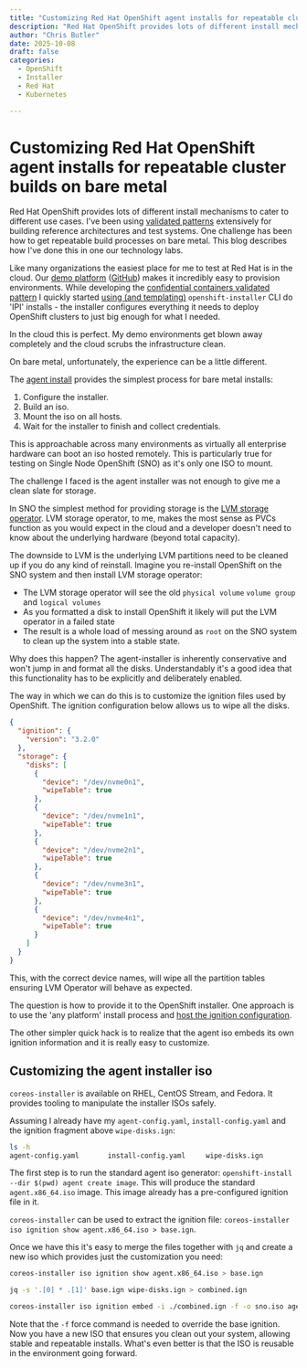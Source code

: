 ```yaml
---
title: "Customizing Red Hat OpenShift agent installs for repeatable cluster builds on bare metal"
description: "Red Hat OpenShift provides lots of different install mechanisms to cater to different use cases. I've been using [validated patterns](https://validatedpatterns.io/patterns/) extensively for building reference architectures and test systems. One challenge has been how to get repeatable build processes on bare metal. This blog describes how I've done this in one our technology labs."
author: "Chris Butler"
date: 2025-10-08
draft: false
categories:
  - OpenShift
  - Installer
  - Red Hat
  - Kubernetes

---
```


# Customizing Red Hat OpenShift agent installs for repeatable cluster builds on bare metal

Red Hat OpenShift provides lots of different install mechanisms to cater to different use cases. 
I've been using [validated patterns](https://validatedpatterns.io/patterns/) extensively for building reference architectures and test systems. One challenge has been how to get repeatable build processes on bare metal. This blog describes how I've done this in one our technology labs.

<!-- more -->


Like many organizations the easiest place for me to test at Red Hat is in the cloud.
Our [demo platform](https://demo.redhat.com/) ([GitHub](https://github.com/rhpds)) makes it incredibly easy to provision environments. 
While developing the [confidential containers validated pattern](https://github.com/validatedpatterns/coco-pattern) I quickly started [using (and templating)](https://github.com/validatedpatterns/coco-pattern/tree/main/rhdp) `openshift-installer` CLI do 'IPI' installs - the installer configures everything it needs to deploy OpenShift clusters to just big enough for what I needed.

In the cloud this is perfect. My demo environments get blown away completely and the cloud scrubs the infrastructure clean.

On bare metal, unfortunately, the experience can be a little different.

The [agent install](https://docs.redhat.com/en/documentation/openshift_container_platform/4.19/html/installing_an_on-premise_cluster_with_the_agent-based_installer/index) provides the simplest process for bare metal installs:

1. Configure the installer.
2. Build an iso.
3. Mount the iso on all hosts.
4. Wait for the installer to finish and collect credentials.

This is approachable across many environments as virtually all enterprise hardware can boot an iso hosted remotely. 
This is particularly true for testing on Single Node OpenShift (SNO) as it's only one ISO to mount.

The challenge I faced is the agent installer was not enough to give me a clean slate for storage.

In SNO the simplest method for providing storage is the [LVM storage operator](https://docs.redhat.com/en/documentation/openshift_container_platform/4.19/html/storage/persistent-storage-using-local-storage).
LVM storage operator, to me,  makes the most sense as PVCs function as you would expect in the cloud and a developer doesn't need to know about the underlying hardware (beyond total capacity).

The downside to LVM is the underlying LVM partitions need to be cleaned up if you do any kind of reinstall.
Imagine you re-install OpenShift on the SNO system and then install LVM storage operator:

- The LVM storage operator will see the old `physical volume` `volume group` and `logical volumes`
- As you formatted a disk to install OpenShift it likely will put the LVM operator in a failed state
- The result is a whole load of messing around as `root` on the SNO system to clean up the system into a stable state.

Why does this happen? The agent-installer is inherently conservative and won't jump in and format all the disks. Understandably it's a good idea that this functionality has to be explicitly and deliberately enabled.

The way in which we can do this is to customize the ignition files used by OpenShift.
The ignition configuration below allows us to wipe all the disks.

```json
{
  "ignition": {
    "version": "3.2.0"
  },
  "storage": {
    "disks": [
      {
        "device": "/dev/nvme0n1",
        "wipeTable": true
      },
      {
        "device": "/dev/nvme1n1",
        "wipeTable": true
      },
      {
        "device": "/dev/nvme2n1",
        "wipeTable": true
      },
      {
        "device": "/dev/nvme3n1",
        "wipeTable": true
      },
      {
        "device": "/dev/nvme4n1",
        "wipeTable": true
      }
    ]
  }
}
```

This, with the correct device names, will wipe all the partition tables ensuring LVM Operator will behave as expected.

The question is how to provide it to the OpenShift installer. One approach is to use the 'any platform' install process and [host the ignition configuration](https://docs.redhat.com/en/documentation/openshift_container_platform/4.19/html/installing_on_any_platform/installing-platform-agnostic#installation-user-infra-generate-k8s-manifest-ignition_installing-platform-agnostic).

The other simpler quick hack is to realize that the agent iso embeds its own ignition information and it is really easy to customize.

## Customizing the agent installer iso
`coreos-installer` is available on RHEL, CentOS Stream, and Fedora. It provides tooling to manipulate the installer ISOs safely.

Assuming I already have my `agent-config.yaml`, `install-config.yaml` and the ignition fragment above `wipe-disks.ign`:
```bash
ls -h 
agent-config.yaml       install-config.yaml     wipe-disks.ign
```

The first step is to run the standard agent iso generator: `openshift-install --dir $(pwd) agent create image`. This will produce the standard `agent.x86_64.iso` image. This image already has a pre-configured ignition file in it.

`coreos-installer` can be used to extract the ignition file: `coreos-installer iso ignition show agent.x86_64.iso > base.ign`.

Once we have this it's easy to merge the files together with `jq` and create a new iso which provides just the customization you need:

```bash
coreos-installer iso ignition show agent.x86_64.iso > base.ign

jq -s '.[0] * .[1]' base.ign wipe-disks.ign > combined.ign

coreos-installer iso ignition embed -i ./combined.ign -f -o sno.iso agent.x86_64.iso
```
Note that the `-f` force command is needed to override the base ignition. Now you have a new ISO that ensures you clean out your system, allowing stable and repeatable installs. What's even better is that the ISO is reusable in the environment going forward.






